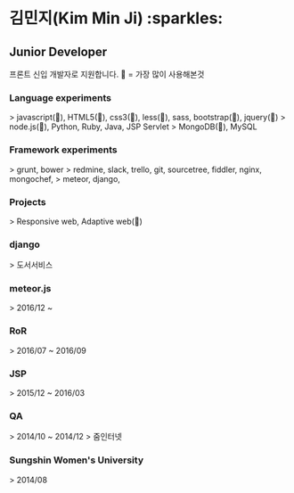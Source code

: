 
<h1>김민지(Kim Min Ji) :sparkles:</h1>
<h2>Junior Developer</h2>
프론트 신입 개발자로 지원합니다.
🖤 = 가장 많이 사용해본것

<h3>Language experiments</h3>
> javascript(🖤), HTML5(🖤), css3(🖤), less(🖤), sass, bootstrap(🖤), jquery(🖤)
> node.js(🖤), Python, Ruby, Java, JSP Servlet 
> MongoDB(🖤), MySQL


<h3>Framework experiments</h3>
> grunt, bower
> redmine, slack, trello, git, sourcetree, fiddler, nginx, mongochef, 
> meteor, django, 

<h3>Projects</h3>
> Responsive web, Adaptive web(🖤)

<h3>django</h3>
> 도서서비스

<h3>meteor.js</h3>
> 2016/12 ~

<h3>RoR</h3>
> 2016/07 ~ 2016/09

<h3>JSP</h3>
> 2015/12 ~ 2016/03

<h3>QA</h3>
> 2014/10 ~ 2014/12
> 줌인터넷
<h3>Sungshin Women's University</h3>
> 2014/08 
